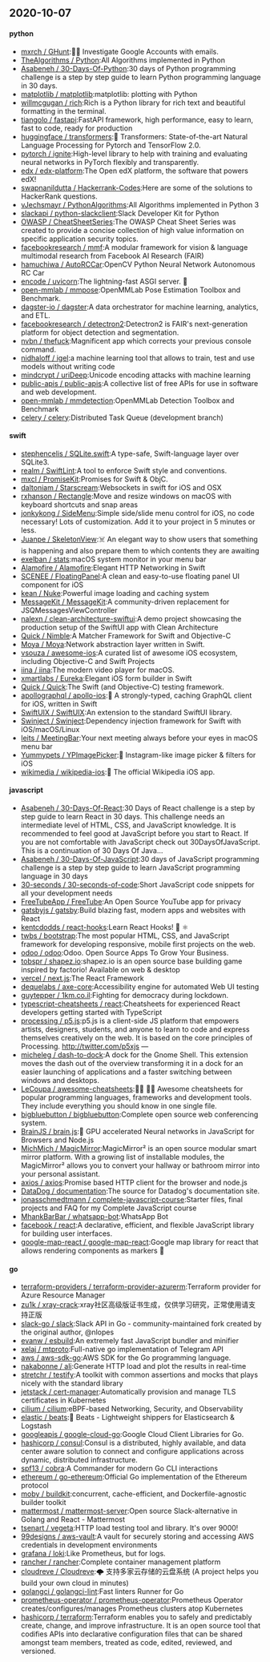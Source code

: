 ## 2020-10-07

#### python
* [mxrch / GHunt](https://github.com/mxrch/GHunt):🕵️‍♂️
Investigate Google Accounts with emails.
* [TheAlgorithms / Python](https://github.com/TheAlgorithms/Python):All Algorithms implemented in Python
* [Asabeneh / 30-Days-Of-Python](https://github.com/Asabeneh/30-Days-Of-Python):30 days of Python programming challenge is a step by step guide to learn Python programming language in 30 days.
* [matplotlib / matplotlib](https://github.com/matplotlib/matplotlib):matplotlib: plotting with Python
* [willmcgugan / rich](https://github.com/willmcgugan/rich):Rich is a Python library for rich text and beautiful formatting in the terminal.
* [tiangolo / fastapi](https://github.com/tiangolo/fastapi):FastAPI framework, high performance, easy to learn, fast to code, ready for production
* [huggingface / transformers](https://github.com/huggingface/transformers):🤗
Transformers: State-of-the-art Natural Language Processing for Pytorch and TensorFlow 2.0.
* [pytorch / ignite](https://github.com/pytorch/ignite):High-level library to help with training and evaluating neural networks in PyTorch flexibly and transparently.
* [edx / edx-platform](https://github.com/edx/edx-platform):The Open edX platform, the software that powers edX!
* [swapnanildutta / Hackerrank-Codes](https://github.com/swapnanildutta/Hackerrank-Codes):Here are some of the solutions to HackerRank questions.
* [vJechsmayr / PythonAlgorithms](https://github.com/vJechsmayr/PythonAlgorithms):All Algorithms implemented in Python 3
* [slackapi / python-slackclient](https://github.com/slackapi/python-slackclient):Slack Developer Kit for Python
* [OWASP / CheatSheetSeries](https://github.com/OWASP/CheatSheetSeries):The OWASP Cheat Sheet Series was created to provide a concise collection of high value information on specific application security topics.
* [facebookresearch / mmf](https://github.com/facebookresearch/mmf):A modular framework for vision & language multimodal research from Facebook AI Research (FAIR)
* [hamuchiwa / AutoRCCar](https://github.com/hamuchiwa/AutoRCCar):OpenCV Python Neural Network Autonomous RC Car
* [encode / uvicorn](https://github.com/encode/uvicorn):The lightning-fast ASGI server.
🦄
* [open-mmlab / mmpose](https://github.com/open-mmlab/mmpose):OpenMMLab Pose Estimation Toolbox and Benchmark.
* [dagster-io / dagster](https://github.com/dagster-io/dagster):A data orchestrator for machine learning, analytics, and ETL.
* [facebookresearch / detectron2](https://github.com/facebookresearch/detectron2):Detectron2 is FAIR's next-generation platform for object detection and segmentation.
* [nvbn / thefuck](https://github.com/nvbn/thefuck):Magnificent app which corrects your previous console command.
* [nidhaloff / igel](https://github.com/nidhaloff/igel):a machine learning tool that allows to train, test and use models without writing code
* [mindcrypt / uriDeep](https://github.com/mindcrypt/uriDeep):Unicode encoding attacks with machine learning
* [public-apis / public-apis](https://github.com/public-apis/public-apis):A collective list of free APIs for use in software and web development.
* [open-mmlab / mmdetection](https://github.com/open-mmlab/mmdetection):OpenMMLab Detection Toolbox and Benchmark
* [celery / celery](https://github.com/celery/celery):Distributed Task Queue (development branch)

#### swift
* [stephencelis / SQLite.swift](https://github.com/stephencelis/SQLite.swift):A type-safe, Swift-language layer over SQLite3.
* [realm / SwiftLint](https://github.com/realm/SwiftLint):A tool to enforce Swift style and conventions.
* [mxcl / PromiseKit](https://github.com/mxcl/PromiseKit):Promises for Swift & ObjC.
* [daltoniam / Starscream](https://github.com/daltoniam/Starscream):Websockets in swift for iOS and OSX
* [rxhanson / Rectangle](https://github.com/rxhanson/Rectangle):Move and resize windows on macOS with keyboard shortcuts and snap areas
* [jonkykong / SideMenu](https://github.com/jonkykong/SideMenu):Simple side/slide menu control for iOS, no code necessary! Lots of customization. Add it to your project in 5 minutes or less.
* [Juanpe / SkeletonView](https://github.com/Juanpe/SkeletonView):☠️
An elegant way to show users that something is happening and also prepare them to which contents they are awaiting
* [exelban / stats](https://github.com/exelban/stats):macOS system monitor in your menu bar
* [Alamofire / Alamofire](https://github.com/Alamofire/Alamofire):Elegant HTTP Networking in Swift
* [SCENEE / FloatingPanel](https://github.com/SCENEE/FloatingPanel):A clean and easy-to-use floating panel UI component for iOS
* [kean / Nuke](https://github.com/kean/Nuke):Powerful image loading and caching system
* [MessageKit / MessageKit](https://github.com/MessageKit/MessageKit):A community-driven replacement for JSQMessagesViewController
* [nalexn / clean-architecture-swiftui](https://github.com/nalexn/clean-architecture-swiftui):A demo project showcasing the production setup of the SwiftUI app with Clean Architecture
* [Quick / Nimble](https://github.com/Quick/Nimble):A Matcher Framework for Swift and Objective-C
* [Moya / Moya](https://github.com/Moya/Moya):Network abstraction layer written in Swift.
* [vsouza / awesome-ios](https://github.com/vsouza/awesome-ios):A curated list of awesome iOS ecosystem, including Objective-C and Swift Projects
* [iina / iina](https://github.com/iina/iina):The modern video player for macOS.
* [xmartlabs / Eureka](https://github.com/xmartlabs/Eureka):Elegant iOS form builder in Swift
* [Quick / Quick](https://github.com/Quick/Quick):The Swift (and Objective-C) testing framework.
* [apollographql / apollo-ios](https://github.com/apollographql/apollo-ios):📱
A strongly-typed, caching GraphQL client for iOS, written in Swift
* [SwiftUIX / SwiftUIX](https://github.com/SwiftUIX/SwiftUIX):An extension to the standard SwiftUI library.
* [Swinject / Swinject](https://github.com/Swinject/Swinject):Dependency injection framework for Swift with iOS/macOS/Linux
* [leits / MeetingBar](https://github.com/leits/MeetingBar):Your next meeting always before your eyes in macOS menu bar
* [Yummypets / YPImagePicker](https://github.com/Yummypets/YPImagePicker):📸
Instagram-like image picker & filters for iOS
* [wikimedia / wikipedia-ios](https://github.com/wikimedia/wikipedia-ios):📱
The official Wikipedia iOS app.

#### javascript
* [Asabeneh / 30-Days-Of-React](https://github.com/Asabeneh/30-Days-Of-React):30 Days of React challenge is a step by step guide to learn React in 30 days. This challenge needs an intermediate level of HTML, CSS, and JavaScript knowledge. It is recommended to feel good at JavaScript before you start to React. If you are not comfortable with JavaScript check out 30DaysOfJavaScript. This is a continuation of 30 Days Of Java…
* [Asabeneh / 30-Days-Of-JavaScript](https://github.com/Asabeneh/30-Days-Of-JavaScript):30 days of JavaScript programming challenge is a step by step guide to learn JavaScript programming language in 30 days
* [30-seconds / 30-seconds-of-code](https://github.com/30-seconds/30-seconds-of-code):Short JavaScript code snippets for all your development needs
* [FreeTubeApp / FreeTube](https://github.com/FreeTubeApp/FreeTube):An Open Source YouTube app for privacy
* [gatsbyjs / gatsby](https://github.com/gatsbyjs/gatsby):Build blazing fast, modern apps and websites with React
* [kentcdodds / react-hooks](https://github.com/kentcdodds/react-hooks):Learn React Hooks!
🎣
⚛
* [twbs / bootstrap](https://github.com/twbs/bootstrap):The most popular HTML, CSS, and JavaScript framework for developing responsive, mobile first projects on the web.
* [odoo / odoo](https://github.com/odoo/odoo):Odoo. Open Source Apps To Grow Your Business.
* [tobspr / shapez.io](https://github.com/tobspr/shapez.io):shapez.io is an open source base building game inspired by factorio! Available on web & desktop
* [vercel / next.js](https://github.com/vercel/next.js):The React Framework
* [dequelabs / axe-core](https://github.com/dequelabs/axe-core):Accessibility engine for automated Web UI testing
* [guytepper / 1km.co.il](https://github.com/guytepper/1km.co.il):Fighting for democracy during lockdown.
* [typescript-cheatsheets / react](https://github.com/typescript-cheatsheets/react):Cheatsheets for experienced React developers getting started with TypeScript
* [processing / p5.js](https://github.com/processing/p5.js):p5.js is a client-side JS platform that empowers artists, designers, students, and anyone to learn to code and express themselves creatively on the web. It is based on the core principles of Processing. http://twitter.com/p5xjs —
* [micheleg / dash-to-dock](https://github.com/micheleg/dash-to-dock):A dock for the Gnome Shell. This extension moves the dash out of the overview transforming it in a dock for an easier launching of applications and a faster switching between windows and desktops.
* [LeCoupa / awesome-cheatsheets](https://github.com/LeCoupa/awesome-cheatsheets):👩‍💻
👨‍💻
Awesome cheatsheets for popular programming languages, frameworks and development tools. They include everything you should know in one single file.
* [bigbluebutton / bigbluebutton](https://github.com/bigbluebutton/bigbluebutton):Complete open source web conferencing system.
* [BrainJS / brain.js](https://github.com/BrainJS/brain.js):🤖
GPU accelerated Neural networks in JavaScript for Browsers and Node.js
* [MichMich / MagicMirror](https://github.com/MichMich/MagicMirror):MagicMirror² is an open source modular smart mirror platform. With a growing list of installable modules, the MagicMirror² allows you to convert your hallway or bathroom mirror into your personal assistant.
* [axios / axios](https://github.com/axios/axios):Promise based HTTP client for the browser and node.js
* [DataDog / documentation](https://github.com/DataDog/documentation):The source for Datadog's documentation site.
* [jonasschmedtmann / complete-javascript-course](https://github.com/jonasschmedtmann/complete-javascript-course):Starter files, final projects and FAQ for my Complete JavaScript course
* [MhankBarBar / whatsapp-bot](https://github.com/MhankBarBar/whatsapp-bot):WhatsApp Bot
* [facebook / react](https://github.com/facebook/react):A declarative, efficient, and flexible JavaScript library for building user interfaces.
* [google-map-react / google-map-react](https://github.com/google-map-react/google-map-react):Google map library for react that allows rendering components as markers
🎉

#### go
* [terraform-providers / terraform-provider-azurerm](https://github.com/terraform-providers/terraform-provider-azurerm):Terraform provider for Azure Resource Manager
* [zu1k / xray-crack](https://github.com/zu1k/xray-crack):xray社区高级版证书生成，仅供学习研究，正常使用请支持正版
* [slack-go / slack](https://github.com/slack-go/slack):Slack API in Go - community-maintained fork created by the original author, @nlopes
* [evanw / esbuild](https://github.com/evanw/esbuild):An extremely fast JavaScript bundler and minifier
* [xelaj / mtproto](https://github.com/xelaj/mtproto):Full-native go implementation of Telegram API
* [aws / aws-sdk-go](https://github.com/aws/aws-sdk-go):AWS SDK for the Go programming language.
* [nakabonne / ali](https://github.com/nakabonne/ali):Generate HTTP load and plot the results in real-time
* [stretchr / testify](https://github.com/stretchr/testify):A toolkit with common assertions and mocks that plays nicely with the standard library
* [jetstack / cert-manager](https://github.com/jetstack/cert-manager):Automatically provision and manage TLS certificates in Kubernetes
* [cilium / cilium](https://github.com/cilium/cilium):eBPF-based Networking, Security, and Observability
* [elastic / beats](https://github.com/elastic/beats):🐠
Beats - Lightweight shippers for Elasticsearch & Logstash
* [googleapis / google-cloud-go](https://github.com/googleapis/google-cloud-go):Google Cloud Client Libraries for Go.
* [hashicorp / consul](https://github.com/hashicorp/consul):Consul is a distributed, highly available, and data center aware solution to connect and configure applications across dynamic, distributed infrastructure.
* [spf13 / cobra](https://github.com/spf13/cobra):A Commander for modern Go CLI interactions
* [ethereum / go-ethereum](https://github.com/ethereum/go-ethereum):Official Go implementation of the Ethereum protocol
* [moby / buildkit](https://github.com/moby/buildkit):concurrent, cache-efficient, and Dockerfile-agnostic builder toolkit
* [mattermost / mattermost-server](https://github.com/mattermost/mattermost-server):Open source Slack-alternative in Golang and React - Mattermost
* [tsenart / vegeta](https://github.com/tsenart/vegeta):HTTP load testing tool and library. It's over 9000!
* [99designs / aws-vault](https://github.com/99designs/aws-vault):A vault for securely storing and accessing AWS credentials in development environments
* [grafana / loki](https://github.com/grafana/loki):Like Prometheus, but for logs.
* [rancher / rancher](https://github.com/rancher/rancher):Complete container management platform
* [cloudreve / Cloudreve](https://github.com/cloudreve/Cloudreve):🌩
支持多家云存储的云盘系统 (A project helps you build your own cloud in minutes)
* [golangci / golangci-lint](https://github.com/golangci/golangci-lint):Fast linters Runner for Go
* [prometheus-operator / prometheus-operator](https://github.com/prometheus-operator/prometheus-operator):Prometheus Operator creates/configures/manages Prometheus clusters atop Kubernetes
* [hashicorp / terraform](https://github.com/hashicorp/terraform):Terraform enables you to safely and predictably create, change, and improve infrastructure. It is an open source tool that codifies APIs into declarative configuration files that can be shared amongst team members, treated as code, edited, reviewed, and versioned.
